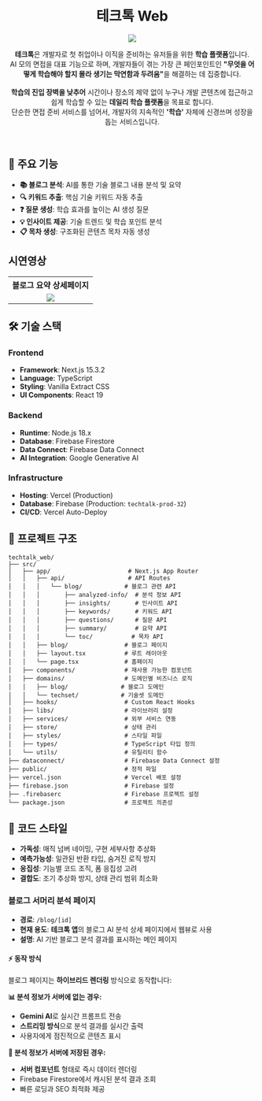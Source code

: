 <h1 align="center">테크톡 Web</h1>
<p align="center"><img src="https://velog.velcdn.com/images/ximya_hf/post/947cd6f8-d525-4511-a5a5-a84053b1f3d2/image.png"/></p>
<p align="center">
<b>테크톡</b>은 개발자로 첫 취업이나 이직을 준비하는 유저들을 위한 <b>학습 플랫폼</b>입니다.<br/>
AI 모의 면접을 대표 기능으로 하며, 개발자들이 겪는 가장 큰 페인포인트인 <b>"무엇을 어떻게 학습해야 할지 몰라 생기는 막연함과 두려움"</b>을 해결하는 데 집중합니다.<br/><br/>
<b>학습의 진입 장벽을 낮추어</b> 시간이나 장소의 제약 없이 누구나 개발 콘텐츠에 접근하고 쉽게 학습할 수 있는 <b>데일리 학습 플랫폼</b>을 목표로 합니다.<br/>
단순한 면접 준비 서비스를 넘어서, 개발자의 지속적인 <b>'학습'</b> 자체에 신경쓰며 성장을 돕는 서비스입니다.
</p><br>


## 🌟 주요 기능

- **📚 블로그 분석**: AI를 통한 기술 블로그 내용 분석 및 요약
- **🔍 키워드 추출**: 핵심 기술 키워드 자동 추출
- **❓ 질문 생성**: 학습 효과를 높이는 AI 생성 질문
- **💡 인사이트 제공**: 기술 트렌드 및 학습 포인트 분석
- **📋 목차 생성**: 구조화된 콘텐츠 목차 자동 생성

## 시연영상

<table>
  <tr>
    <th align="center">블로그 요약 상세페이지</th>
  </tr>
  <tr>
    <td align="center"><img src="https://velog.velcdn.com/images/ximya_hf/post/d59e750f-5249-4dab-a335-a103420e210a/image.gif"/></td>
  </tr>
</table>
    
## 🛠 기술 스택

### Frontend
- **Framework**: Next.js 15.3.2
- **Language**: TypeScript
- **Styling**: Vanilla Extract CSS
- **UI Components**: React 19

### Backend
- **Runtime**: Node.js 18.x
- **Database**: Firebase Firestore
- **Data Connect**: Firebase Data Connect
- **AI Integration**: Google Generative AI

### Infrastructure
- **Hosting**: Vercel (Production)
- **Database**: Firebase (Production: `techtalk-prod-32`)
- **CI/CD**: Vercel Auto-Deploy

## 📁 프로젝트 구조

```
techtalk_web/
├── src/
│   ├── app/                      # Next.js App Router
│   │   ├── api/                  # API Routes
│   │   │   └── blog/            # 블로그 관련 API
│   │   │       ├── analyzed-info/  # 분석 정보 API
│   │   │       ├── insights/       # 인사이트 API
│   │   │       ├── keywords/       # 키워드 API
│   │   │       ├── questions/      # 질문 API
│   │   │       ├── summary/        # 요약 API
│   │   │       └── toc/           # 목차 API
│   │   ├── blog/                # 블로그 페이지
│   │   ├── layout.tsx           # 루트 레이아웃
│   │   └── page.tsx             # 홈페이지
│   ├── components/              # 재사용 가능한 컴포넌트
│   ├── domains/                 # 도메인별 비즈니스 로직
│   │   ├── blog/               # 블로그 도메인
│   │   └── techset/            # 기술셋 도메인
│   ├── hooks/                   # Custom React Hooks
│   ├── libs/                    # 라이브러리 설정
│   ├── services/                # 외부 서비스 연동
│   ├── store/                   # 상태 관리
│   ├── styles/                  # 스타일 파일
│   ├── types/                   # TypeScript 타입 정의
│   └── utils/                   # 유틸리티 함수
├── dataconnect/                 # Firebase Data Connect 설정
├── public/                      # 정적 파일
├── vercel.json                  # Vercel 배포 설정
├── firebase.json                # Firebase 설정
├── .firebaserc                  # Firebase 프로젝트 설정
└── package.json                 # 프로젝트 의존성
```


## 🎨 코드 스타일
- **가독성**: 매직 넘버 네이밍, 구현 세부사항 추상화
- **예측가능성**: 일관된 반환 타입, 숨겨진 로직 방지
- **응집성**: 기능별 코드 조직, 폼 응집성 고려
- **결합도**: 조기 추상화 방지, 상태 관리 범위 최소화

### 블로그 서머리 분석 페이지
- **경로**: `/blog/[id]`
- **현재 용도**: **테크톡 앱**의 블로그 AI 분석 상세 페이지에서 웹뷰로 사용
- **설명**: AI 기반 블로그 분석 결과를 표시하는 메인 페이지

#### ⚡ 동작 방식
블로그 페이지는 **하이브리드 렌더링** 방식으로 동작합니다:

**📊 분석 정보가 서버에 없는 경우:**
- **Gemini AI**로 실시간 프롬프트 전송
- **스트리밍 방식**으로 분석 결과를 실시간 출력
- 사용자에게 점진적으로 콘텐츠 표시

**💾 분석 정보가 서버에 저장된 경우:**
- **서버 컴포넌트** 형태로 즉시 데이터 렌더링
- Firebase Firestore에서 캐시된 분석 결과 조회
- 빠른 로딩과 SEO 최적화 제공

